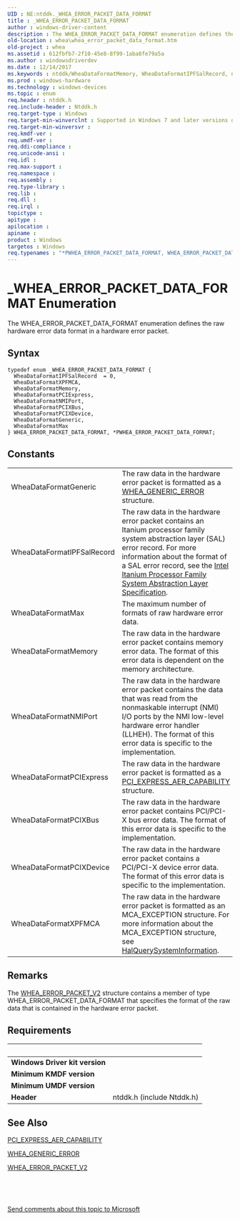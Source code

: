 ```yaml
---
UID : NE:ntddk._WHEA_ERROR_PACKET_DATA_FORMAT
title : _WHEA_ERROR_PACKET_DATA_FORMAT
author : windows-driver-content
description : The WHEA_ERROR_PACKET_DATA_FORMAT enumeration defines the raw hardware error data format in a hardware error packet.
old-location : whea\whea_error_packet_data_format.htm
old-project : whea
ms.assetid : 612fbfb7-2f10-45e8-8f99-1aba8fe79a5a
ms.author : windowsdriverdev
ms.date : 12/14/2017
ms.keywords : ntddk/WheaDataFormatMemory, WheaDataFormatIPFSalRecord, ntddk/PWHEA_ERROR_PACKET_DATA_FORMAT, *PWHEA_ERROR_PACKET_DATA_FORMAT, ntddk/WHEA_ERROR_PACKET_DATA_FORMAT, WheaDataFormatPCIXBus, ntddk/WheaDataFormatNMIPort, ntddk/WheaDataFormatXPFMCA, PWHEA_ERROR_PACKET_DATA_FORMAT enumeration pointer [WHEA Drivers and Applications], WheaDataFormatMemory, ntddk/WheaDataFormatPCIExpress, WHEA_ERROR_PACKET_DATA_FORMAT, ntddk/WheaDataFormatPCIXBus, ntddk/WheaDataFormatMax, WheaDataFormatNMIPort, WheaDataFormatGeneric, ntddk/WheaDataFormatGeneric, WheaDataFormatMax, WheaDataFormatXPFMCA, WheaDataFormatPCIExpress, WheaDataFormatPCIXDevice, _WHEA_ERROR_PACKET_DATA_FORMAT, whearef_19f75c8f-94d0-4837-ab44-e9ba9fbe51f7.xml, whea.whea_error_packet_data_format, WHEA_ERROR_PACKET_DATA_FORMAT enumeration [WHEA Drivers and Applications], PWHEA_ERROR_PACKET_DATA_FORMAT, ntddk/WheaDataFormatPCIXDevice, ntddk/WheaDataFormatIPFSalRecord
ms.prod : windows-hardware
ms.technology : windows-devices
ms.topic : enum
req.header : ntddk.h
req.include-header : Ntddk.h
req.target-type : Windows
req.target-min-winverclnt : Supported in Windows 7 and later versions of Windows.
req.target-min-winversvr : 
req.kmdf-ver : 
req.umdf-ver : 
req.ddi-compliance : 
req.unicode-ansi : 
req.idl : 
req.max-support : 
req.namespace : 
req.assembly : 
req.type-library : 
req.lib : 
req.dll : 
req.irql : 
topictype : 
apitype : 
apilocation : 
apiname : 
product : Windows
targetos : Windows
req.typenames : "*PWHEA_ERROR_PACKET_DATA_FORMAT, WHEA_ERROR_PACKET_DATA_FORMAT"
---
```


# _WHEA_ERROR_PACKET_DATA_FORMAT Enumeration
The WHEA_ERROR_PACKET_DATA_FORMAT enumeration defines the raw hardware error data format in a hardware error packet.

## Syntax
````
typedef enum _WHEA_ERROR_PACKET_DATA_FORMAT { 
  WheaDataFormatIPFSalRecord  = 0,
  WheaDataFormatXPFMCA,
  WheaDataFormatMemory,
  WheaDataFormatPCIExpress,
  WheaDataFormatNMIPort,
  WheaDataFormatPCIXBus,
  WheaDataFormatPCIXDevice,
  WheaDataFormatGeneric,
  WheaDataFormatMax
} WHEA_ERROR_PACKET_DATA_FORMAT, *PWHEA_ERROR_PACKET_DATA_FORMAT;
````

## Constants

<table>

<tr>
<td>WheaDataFormatGeneric</td>
<td>The raw data in the hardware error packet is formatted as a <a href="..\ntddk\ns-ntddk-_whea_generic_error.md">WHEA_GENERIC_ERROR</a> structure.</td>
</tr>

<tr>
<td>WheaDataFormatIPFSalRecord</td>
<td>The raw data in the hardware error packet contains an Itanium processor family system abstraction layer (SAL) error record. For more information about the format of a SAL error record, see the <a href="http://go.microsoft.com/fwlink/p/?linkid=72212">Intel Itanium Processor Family System Abstraction Layer Specification</a>.</td>
</tr>

<tr>
<td>WheaDataFormatMax</td>
<td>The maximum number of formats of raw hardware error data.</td>
</tr>

<tr>
<td>WheaDataFormatMemory</td>
<td>The raw data in the hardware error packet contains memory error data. The format of this error data is dependent on the memory architecture.</td>
</tr>

<tr>
<td>WheaDataFormatNMIPort</td>
<td>The raw data in the hardware error packet contains the data that was read from the nonmaskable interrupt (NMI) I/O ports by the NMI low-level hardware error handler (LLHEH). The format of this error data is specific to the implementation.</td>
</tr>

<tr>
<td>WheaDataFormatPCIExpress</td>
<td>The raw data in the hardware error packet is formatted as a <a href="https://msdn.microsoft.com/library/windows/hardware/ff537457">PCI_EXPRESS_AER_CAPABILITY</a> structure.</td>
</tr>

<tr>
<td>WheaDataFormatPCIXBus</td>
<td>The raw data in the hardware error packet contains PCI/PCI-X bus error data. The format of this error data is specific to the implementation.</td>
</tr>

<tr>
<td>WheaDataFormatPCIXDevice</td>
<td>The raw data in the hardware error packet contains a PCI/PCI-X device error data. The format of this error data is specific to the implementation.</td>
</tr>

<tr>
<td>WheaDataFormatXPFMCA</td>
<td>The raw data in the hardware error packet is formatted as an MCA_EXCEPTION structure. For more information about the MCA_EXCEPTION structure, see <a href="https://msdn.microsoft.com/library/windows/hardware/ff540659">HalQuerySystemInformation</a>.</td>
</tr>
</table>

## Remarks

The <a href="..\ntddk\ns-ntddk-_whea_error_packet_v2.md">WHEA_ERROR_PACKET_V2</a> structure contains a member of type WHEA_ERROR_PACKET_DATA_FORMAT that specifies the format of the raw data that is contained in the hardware error packet.

## Requirements
| &nbsp; | &nbsp; |
| ---- |:---- |
| **Windows Driver kit version** |  |
| **Minimum KMDF version** |  |
| **Minimum UMDF version** |  |
| **Header** | ntddk.h (include Ntddk.h) |

## See Also

<a href="https://msdn.microsoft.com/library/windows/hardware/ff537457">PCI_EXPRESS_AER_CAPABILITY</a>

<a href="..\ntddk\ns-ntddk-_whea_generic_error.md">WHEA_GENERIC_ERROR</a>

<a href="..\ntddk\ns-ntddk-_whea_error_packet_v2.md">WHEA_ERROR_PACKET_V2</a>

 

 

<a href="mailto:wsddocfb@microsoft.com?subject=Documentation%20feedback [whea\whea]:%20WHEA_ERROR_PACKET_DATA_FORMAT enumeration%20 RELEASE:%20(12/14/2017)&amp;body=%0A%0APRIVACY STATEMENT%0A%0AWe use your feedback to improve the documentation. We don't use your email address for any other purpose, and we'll remove your email address from our system after the issue that you're reporting is fixed. While we're working to fix this issue, we might send you an email message to ask for more info. Later, we might also send you an email message to let you know that we've addressed your feedback.%0A%0AFor more info about Microsoft's privacy policy, see http://privacy.microsoft.com/en-us/default.aspx." title="Send comments about this topic to Microsoft">Send comments about this topic to Microsoft</a>